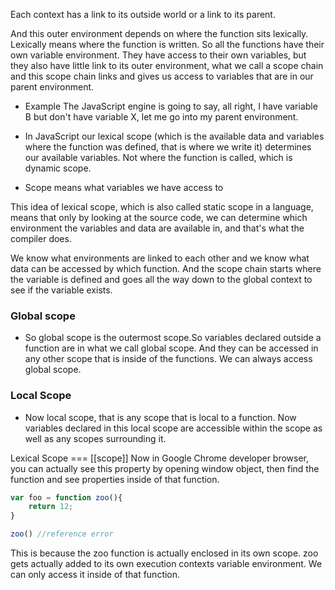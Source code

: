 Each context has a link to its outside world or a link to its parent.

And this outer environment depends on where the function sits lexically.
Lexically means where the function is written.
So all the functions have their own variable environment. They have access to their own variables, but they also have little link to its outer environment, what we call a scope chain and this scope chain links and gives us access to variables that are in our parent environment.

- Example
The JavaScript engine is going to say, all right, I have variable B but don't have variable X, let me go into my parent environment.

- In JavaScript our lexical scope (which is the available data and variables where the function was defined, that is where we write it) determines our available variables. Not where the function is called, which is dynamic scope.
- Scope means what variables we have access to 

This idea of lexical scope, which is also called static scope in a language, means that only by looking at the source code, we can determine which environment the variables and data are available in, and that's what the compiler does.

We know what environments are linked to each other and we know what data can be accessed by which function.
And the scope chain starts where the variable is defined and goes all the way down to the global context to see if the variable exists.

### Global scope
- So global scope is the outermost scope.So variables declared outside a function are in what we call global scope. And they can be accessed in any other scope that is inside of the functions. We can always access global scope.

### Local Scope
- Now local scope, that is any scope that is local to a function. Now variables declared in this local scope are accessible within the scope as well as any scopes surrounding it.

Lexical Scope === [[scope]]
Now in Google Chrome developer browser, you can actually see this property by opening window object, then find the function and see properties inside of that function.

```js
var foo = function zoo(){
    return 12;
}

zoo() //reference error
```
This is because the zoo function is actually enclosed in its own scope. zoo gets actually added to its own execution contexts variable environment. We can only access it inside of that function.